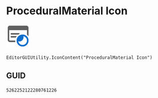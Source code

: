 # ProceduralMaterial Icon
![](/img/ProceduralMaterial%20Icon.png)

``` CSharp
EditorGUIUtility.IconContent("ProceduralMaterial Icon")
```
## GUID
```
5262252122280761226
```
